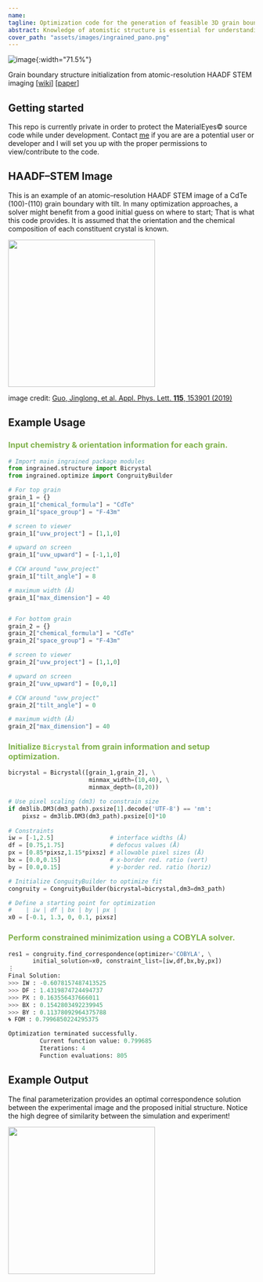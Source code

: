 ```yaml
---
name: 
tagline: Optimization code for the generation of feasible 3D grain boundary structures from atomic–resolution microscopy images.
abstract: Knowledge of atomistic structure is essential for understanding the properties of materials. While image simulation can facilitate a better understanding of the images in these instances, typical workflows for constructing atomistic models from images are manual and require expert discretion when identifying/interpreting individual features. The <code>ingrained</code> toolkit provides an automated way to generate an initial guess for the atomistic structure that balances geometrical constraints with a simulated "fit-to-image".
cover_path: "assets/images/ingrained_pano.png"
---
```


![image](https://drive.google.com/uc?export=view&id=1I28VP5ixBSQlLjvNSK9RcSi8u5TV9kG9){:width="71.5%"}

Grain boundary structure initialization from atomic-resolution HAADF STEM imaging
[[wiki](https://gitlab.com/eschwenk/ingrained/wikis/home)] [[paper](https://)]

## Getting started
This repo is currently private in order to protect the MaterialEyes&copy; source code while under development. 
Contact <a href="eschwenk@u.northwestern.edu">me</a> if you are are a potential user or developer and I will set you up with the proper permissions to view/contribute to the code.

## HAADF–STEM Image
This is an example of an atomic–resolution HAADF STEM image of a CdTe (100)-(110) grain boundary with tilt. In many optimization approaches, a solver might benefit from a good initial guess on where to start; That is what this code provides. It is assumed that the orientation and the chemical composition of each constituent crystal is known. 

<img src="https://drive.google.com/uc?export=view&id=1AVkLRqNtg9cmaJEs48yc7HJDIjooIvEQ" width="300">

image credit: <a href="https://aip.scitation.org/doi/10.1063/1.5123169">Guo, Jinglong, <it>et al.</it> Appl. Phys. Lett. <b>115</b>, 153901 (2019)</a>

## Example Usage
### <font color='#81B14C'>Input chemistry & orientation information for each grain.</font>
```python
# Import main ingrained package modules
from ingrained.structure import Bicrystal
from ingrained.optimize import CongruityBuilder

# For top grain
grain_1 = {}
grain_1["chemical_formula"] = "CdTe"
grain_1["space_group"] = "F-43m" 

# screen to viewer
grain_1["uvw_project"] = [1,1,0]  

# upward on screen
grain_1["uvw_upward"] = [-1,1,0] 

# CCW around "uvw_project"
grain_1["tilt_angle"] = 8

# maximum width (Å)
grain_1["max_dimension"] = 40     


# For bottom grain
grain_2 = {}
grain_2["chemical_formula"] = "CdTe"
grain_2["space_group"] = "F-43m"

# screen to viewer
grain_2["uvw_project"] = [1,1,0]

# upward on screen
grain_2["uvw_upward"] = [0,0,1]

# CCW around "uvw_project"
grain_2["tilt_angle"] = 0 

# maximum width (Å)
grain_2["max_dimension"] = 40
```
### <font color='#81B14C'> Initialize <code>Bicrystal</code> from grain information and setup optimization.</font> 
```python
bicrystal = Bicrystal([grain_1,grain_2], \
                       minmax_width=(10,40), \
                       minmax_depth=(8,20))

# Use pixel scaling (dm3) to constrain size
if dm3lib.DM3(dm3_path).pxsize[1].decode('UTF-8') == 'nm':
    pixsz = dm3lib.DM3(dm3_path).pxsize[0]*10
    
# Constraints 
iw = [-1,2.5]                # interface widths (Å)
df = [0.75,1.75]             # defocus values (Å)
px = [0.85*pixsz,1.15*pixsz] # allowable pixel sizes (Å)
bx = [0.0,0.15]              # x-border red. ratio (vert) 
by = [0.0,0.15]              # y-border red. ratio (horiz)

# Initialize ConguityBuilder to optimize fit 
congruity = CongruityBuilder(bicrystal=bicrystal,dm3=dm3_path)

# Define a starting point for optimization 
#    | iw | df | bx | by | px |
x0 = [-0.1, 1.3, 0, 0.1, pixsz]
```
### <font color='#81B14C'> Perform <b>constrained</b> minimization using a COBYLA solver.</font>
```python
res1 = congruity.find_correspondence(optimizer='COBYLA', \
       initial_solution=x0, constraint_list=[iw,df,bx,by,px])
⋮
Final Solution: 
>>> IW : -0.6078157487413525
>>> DF : 1.4319874724494737
>>> PX : 0.163556437666011
>>> BX : 0.1542803492239945
>>> BY : 0.11378092964375788
🌀 FOM : 0.7996850224295375 

Optimization terminated successfully.
         Current function value: 0.799685
         Iterations: 4
         Function evaluations: 805
```
## Example Output
The final parameterization provides an optimal correspondence solution between the experimental image and the proposed initial structure. Notice the high degree of similarity between the simulation and experiment!

<img src='https://drive.google.com/uc?export=view&id=1VIIjrKQ99OKIwCepBL4bjWnKo3MaAuoA' width="300">
